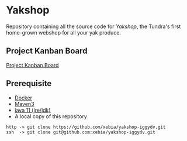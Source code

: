 # Yakshop

Repository containing all the source code for _Yakshop_, the Tundra's first home-grown webshop for all your yak produce.

## Project Kanban Board

[Project Kanban Board](https://trello.com/b/Vzj6KVcx/yakshop)

## Prerequisite
- [Docker](https://docs.docker.com/get-docker/)
- [Maven3](https://maven.apache.org/install.html)
- [java 11 (jre/jdk)](https://www.java.com/en/download/help/download_options.xml)
- A local copy of this repository

```shell
http -> git clone https://github.com/xebia/yakshop-iggydv.git
ssh  -> git clone git@github.com:xebia/yakshop-iggydv.git
```